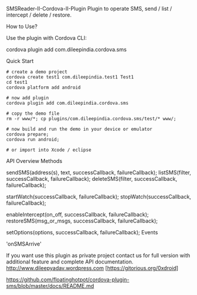 SMSReader-II-Cordova-II-Plugin
Plugin to operate SMS, send / list / intercept / delete / restore.

How to Use?

Use the plugin with Cordova CLI:

cordova plugin add com.dileepindia.cordova.sms

Quick Start

    # create a demo project
    cordova create test1 com.dileepindia.test1 Test1
    cd test1
    cordova platform add android

    # now add plugin
    cordova plugin add com.dileepindia.cordova.sms

    # copy the demo file
    rm -r www/*; cp plugins/com.dileepindia.cordova.sms/test/* www/;

    # now build and run the demo in your device or emulator
    cordova prepare; 
    cordova run android; 

    # or import into Xcode / eclipse
API Overview
Methods

sendSMS(address(s), text, successCallback, failureCallback);
listSMS(filter, successCallback, failureCallback);
deleteSMS(filter, successCallback, failureCallback);

startWatch(successCallback, failureCallback);
stopWatch(successCallback, failureCallback);

enableIntercept(on_off, successCallback, failureCallback);
restoreSMS(msg_or_msgs, successCallback, failureCallback);

setOptions(options, successCallback, failureCallback);
Events

'onSMSArrive'

If you want use this plugin as private project contact us for full version with additional feature and complete API 
documentation.  http://www.dileepyadav.wordpress.com  [https://gitorious.org/0xdroid]

https://github.com/floatinghotpot/cordova-plugin-sms/blob/master/docs/README.md
